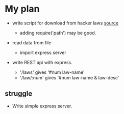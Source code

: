 # My plan

-   write script for download from hacker laws [source](https://raw.githubusercontent.com/dwmkerr/hacker-laws/master/README.md)

    -   adding require('path') may be good.

-   read data from file

    -   import express server

-   write REST api with express.
    -   '/laws' gives '#num law-name'
    -   '/law/:num' gives '#num law-name & law-desc'

## struggle

-   Write simple express server.
